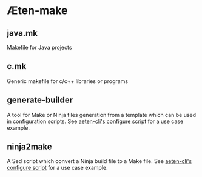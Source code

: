 Æten-make
=========

java.mk
-------
Makefile for Java projects

c.mk
----
Generic makefile for c/c++ libraries or programs

generate-builder
----------------
A tool for Make or Ninja files generation from a template which can be used in configuration scripts.
See [aeten-cli's configure script](https://github.com/aeten/aeten-cli/blob/master/configure) for a use case example.

ninja2make
----------
A Sed script which convert a Ninja build file to a Make file.
See [aeten-cli's configure script](https://github.com/aeten/aeten-cli/blob/master/configure) for a use case example.

